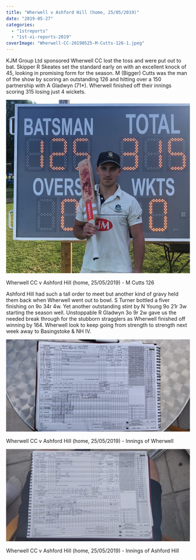```yaml
---
title: "Wherwell v Ashford Hill (home, 25/05/2019)"
date: "2019-05-27"
categories: 
  - "1streports"
  - "1st-xi-reports-2019"
coverImage: "Wherwell-CC-20190525-M-Cutts-126-1.jpeg"
---
```


KJM Group Ltd sponsored Wherwell CC lost the toss and were put out to bat. Skipper R Skeates set the standard early on with an excellent knock of 45, looking in promising form for the season. M (Bigger) Cutts was the man of the show by scoring an outstanding 126 and hitting over a 150 partnership with A Gladwyn (71\*). Wherwell finished off their innings scoring 315 losing just 4 wickets.

[![](images/Wherwell-CC-20190525-M-Cutts-126-1.jpeg)](https://www.wherwellcc.co.uk/wp-content/uploads/2019/05/Wherwell-CC-20190525-M-Cutts-126-1.jpeg)

Wherwell CC v Ashford Hill (home, 25/05/2019) - M Cutts 126

Ashford Hill had such a tall order to meet but another kind of gravy held them back when Wherwell went out to bowl. S Turner bottled a fiver finishing on 9o 34r 4w. Yet another outstanding stint by N Young 9o 21r 3w starting the season well. Unstoppable R Gladwyn 3o 9r 2w gave us the needed break through for the stubborn stragglers as Wherwell finished off winning by 164. Wherwell look to keep going from strength to strength next week away to Basingstoke & NH IV.

[![](images/IMG_20190525_160709-1024x512.jpg)](https://www.wherwellcc.co.uk/wp-content/uploads/2019/05/IMG_20190525_160709.jpg)

Wherwell CC v Ashford Hill (home, 25/05/2019) - Innings of Wherwell

[![](images/IMG_20190525_191716-1024x512.jpg)](https://www.wherwellcc.co.uk/wp-content/uploads/2019/05/IMG_20190525_191716.jpg)

Wherwell CC v Ashford Hill (home, 25/05/2019) - Innings of Ashford Hill
